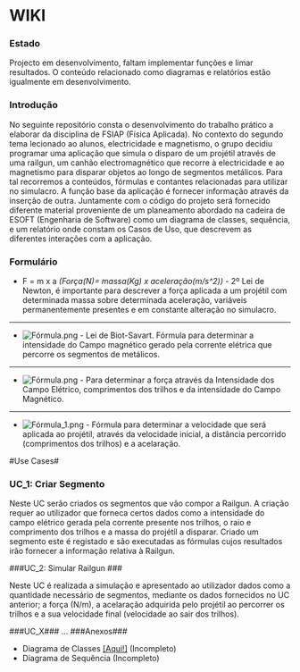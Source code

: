 # WIKI #


### Estado ###

Projecto em desenvolvimento, faltam implementar funções e limar resultados. O conteúdo relacionado como diagramas e relatórios estão igualmente em desenvolvimento.


### Introdução ###

No seguinte repositório consta o desenvolvimento do trabalho prático a elaborar da disciplina de FSIAP (Física Aplicada). No contexto do segundo tema lecionado ao alunos, electricidade e magnetismo, o grupo decidiu programar uma aplicação que simula o disparo de um projétil através de uma railgun, um canhão electromagnético que recorre à electricidade e ao magnetismo para disparar objetos ao longo de segmentos metálicos.
Para tal recorremos a conteúdos, fórmulas e contantes relacionadas para utilizar no simulacro. A função base da aplicação é fornecer informação através da inserção de outra. Juntamente com o código do projeto será fornecido diferente material proveniente de um planeamento abordado na cadeira de ESOFT (Engenharia de Software) como um diagrama de classes, sequência, e um relatório onde constam os Casos de Uso, que descrevem as diferentes interações com a aplicação.

### Formulário ###

* F = m x a *(Força(N)= massa(Kg) x aceleração(m/s^2))* - 2º Lei de Newton, é importante para descrever a força aplicada a um projétil com determinada massa sobre determinada aceleração, variáveis permanentemente presentes e em constante alteração no simulacro.
___

* ![Fórmula.png](https://bitbucket.org/repo/qoBnBp/images/576317593-F%C3%B3rmula.png)   -  Lei de Biot-Savart. Fórmula para determinar a intensidade do Campo magnético gerado pela corrente elétrica que percorre os segmentos de metálicos. 
___

* ![Fórmula.png](https://bitbucket.org/repo/qoBnBp/images/395699314-F%C3%B3rmula.png) - Para determinar a força através da Intensidade dos Campo Elétrico, comprimentos dos trilhos e da intensidade do Campo Magnético.
___

* ![Fórmula_1.png](https://bitbucket.org/repo/qoBnBp/images/1115352075-F%C3%B3rmula_1.png)  - Fórmula para determinar a velocidade que será aplicada ao projétil, através da velocidade inicial, a distância percorrido (comprimentos dos trilhos) e a acelaração.




#Use Cases#


### UC_1: Criar Segmento ###

Neste UC serão criados os segmentos que vão compor a Railgun. A criação requer ao utilizador que forneca certos dados como a intensidade do campo elétrico gerada pela corrente presente nos trilhos, o raio e comprimento dos trilhos e a massa do projétil a disparar. Criado um segmento este é registado e são executadas as fórmulas cujos resultados irão fornecer a informação relativa à Railgun.


###UC_2: Simular Railgun ###

Neste UC é realizada a simulação e apresentado ao utilizador dados como a quantidade necessário de segmentos, mediante os dados fornecidos no UC anterior; a força (N/m), a acelaração adquirida pelo projétil ao percorrer os trilhos e a sua velocidade final (velocidade ao sair dos trilhos).


###UC_X###
...
###Anexos###

* Diagrama de Classes [[Aqui!]](http://imgur.com/fNVcvZ1) (Incompleto)
* Diagrama de Sequência (Incompleto)